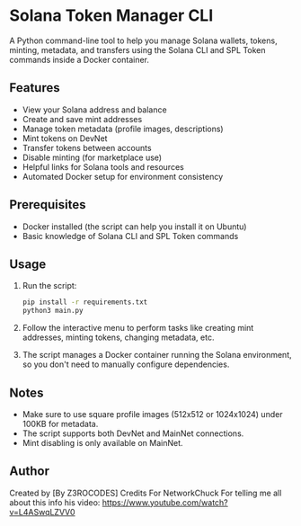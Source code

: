 
# Solana Token Manager CLI

A Python command-line tool to help you manage Solana wallets, tokens, minting, metadata, and transfers using the Solana CLI and SPL Token commands inside a Docker container.

## Features

- View your Solana address and balance
- Create and save mint addresses
- Manage token metadata (profile images, descriptions)
- Mint tokens on DevNet
- Transfer tokens between accounts
- Disable minting (for marketplace use)
- Helpful links for Solana tools and resources
- Automated Docker setup for environment consistency

## Prerequisites

- Docker installed (the script can help you install it on Ubuntu)
- Basic knowledge of Solana CLI and SPL Token commands

## Usage

1. Run the script:  
   ```bash
   pip install -r requirements.txt
   python3 main.py
   ```

2. Follow the interactive menu to perform tasks like creating mint addresses, minting tokens, changing metadata, etc.

3. The script manages a Docker container running the Solana environment, so you don't need to manually configure dependencies.

## Notes

- Make sure to use square profile images (512x512 or 1024x1024) under 100KB for metadata.
- The script supports both DevNet and MainNet connections.
- Mint disabling is only available on MainNet.

## Author

Created by [By Z3ROCODES]
Credits For NetworkChuck For telling me all about this info
his video: https://www.youtube.com/watch?v=L4ASwqLZVV0
